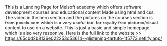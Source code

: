 This is a Landing Page for Melsoft academy which offers software development courses and educational content Made using html and css.
The video in the hero section and the pictures on the courses section is from pexels.com which is a very useful tool for royalty free pictures/visual content to use on a website.
This is just a basic and simple homepage which is also very responive.
Here is the full link to the website >> https://65cbd2b8136e022253d53614--glistening-tartufo-1f5773.netlify.app/
